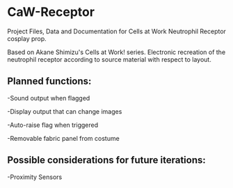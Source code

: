 # CaW-Receptor
Project Files, Data and Documentation for Cells at Work Neutrophil Receptor cosplay prop.

Based on Akane Shimizu's Cells at Work! series.
Electronic recreation of the neutrophil receptor according to source material with respect to layout.

## **Planned functions:**
-Sound output when flagged

-Display output that can change images

-Auto-raise flag when triggered

-Removable fabric panel from costume


## **Possible considerations for future iterations:**

-Proximity Sensors

